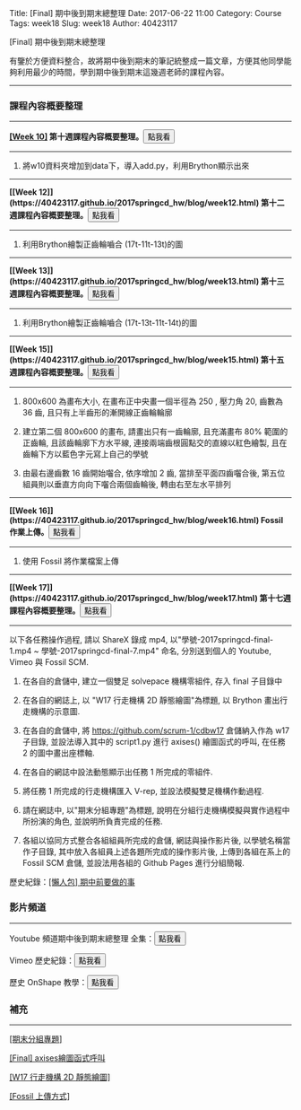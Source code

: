 Title: [Final] 期中後到期末總整理
Date: 2017-06-22 11:00
Category: Course
Tags: week18
Slug: week18
Author: 40423117

[Final] 期中後到期末總整理

有鑒於方便資料整合，故將期中後到期末的筆記統整成一篇文章，方便其他同學能夠利用最少的時間，學到期中後到期末這幾週老師的課程內容。

<!-- PELICAN_END_SUMMARY -->

<hr/>

### 課程內容概要整理
<hr/>

<b>[[Week 10]](https://40423117.github.io/2017springcd_hw/blog/week10.html) 第十週課程內容概要整理。</b><a href="https://40423117.github.io/2017springcd_hw/blog/week10.html"><button type="button" class="btn btn-primary btn-xs">點我看</button></a>
<hr/>

1. 將w10資料夾增加到data下，導入add.py，利用Brython顯示出來

<hr/>
<b>[[Week 12]](https://40423117.github.io/2017springcd_hw/blog/week12.html) 第十二週課程內容概要整理。</b><a href="https://40423117.github.io/2017springcd_hw/blog/week12.html"><button type="button" class="btn btn-primary btn-xs">點我看</button></a>
<hr/>

1. 利用Brython繪製正齒輪嚙合 (17t-11t-13t)的圖

<hr/>
<b>[[Week 13]](https://40423117.github.io/2017springcd_hw/blog/week13.html) 第十三週課程內容概要整理。</b><a href="https://40423117.github.io/2017springcd_hw/blog/week13.html"><button type="button" class="btn btn-primary btn-xs">點我看</button></a>
<hr/>

1. 利用Brython繪製正齒輪嚙合 (17t-13t-11t-14t)的圖

<hr/>
<b>[[Week 15]](https://40423117.github.io/2017springcd_hw/blog/week15.html) 第十五週課程內容概要整理。</b><a href="https://40423117.github.io/2017springcd_hw/blog/week15.html"><button type="button" class="btn btn-primary btn-xs">點我看</button></a>
<hr/>

1. 800x600 為畫布大小, 在畫布正中央畫一個半徑為 250 , 壓力角 20, 齒數為 36 齒, 且只有上半齒形的漸開線正齒輪輪廓

2. 建立第二個 800x600 的畫布, 請畫出只有一齒輪廓, 且充滿畫布 80% 範圍的正齒輪, 且該齒輪廓下方水平線, 連接兩端齒根圓點交的直線以紅色繪製, 且在齒輪下方以藍色字元寫上自己的學號

3. 由最右邊齒數 16 齒開始囓合, 依序增加 2 齒, 當排至平面四齒囓合後, 第五位組員則以垂直方向向下囓合兩個齒輪後, 轉由右至左水平排列

<hr/>
<b>[[Week 16]](https://40423117.github.io/2017springcd_hw/blog/week16.html) Fossil 作業上傳。</b><a href="https://40423117.github.io/2017springcd_hw/blog/week16.html"><button type="button" class="btn btn-primary btn-xs">點我看</button></a>
<hr/>

1. 使用 Fossil 將作業檔案上傳

<hr/>
<b>[[Week 17]](https://40423117.github.io/2017springcd_hw/blog/week17.html) 第十七週課程內容概要整理。</b><a href="https://40423117.github.io/2017springcd_hw/blog/week17.html"><button type="button" class="btn btn-primary btn-xs">點我看</button></a>
<hr/>
以下各任務操作過程, 請以 ShareX 錄成 mp4, 以"學號-2017springcd-final-1.mp4 ~ 學號-2017springcd-final-7.mp4" 命名, 分別送到個人的 Youtube, Vimeo 與 Fossil SCM.

1. 在各自的倉儲中, 建立一個雙足 solvepace 機構零組件, 存入 final 子目錄中

2. 在各自的網誌上, 以 "W17 行走機構 2D 靜態繪圖"為標題, 以 Brython 畫出行走機構的示意圖.

3. 在各自的倉儲中, 將 https://github.com/scrum-1/cdbw17 倉儲納入作為 w17 子目錄, 並設法導入其中的 script1.py 進行 axises() 繪圖函式的呼叫, 在任務 2 的圖中畫出座標軸.

4. 在各自的網誌中設法動態顯示出任務 1 所完成的零組件.

5. 將任務 1 所完成的行走機構匯入 V-rep, 並設法模擬雙足機構作動過程.

6. 請在網誌中, 以"期末分組專題"為標題, 說明在分組行走機構模擬與實作過程中所扮演的角色, 並說明所負責完成的任務.

7. 各組以協同方式整合各組組員所完成的倉儲, 網誌與操作影片後, 以學號名稱當作子目錄, 其中放入各組員上述各題所完成的操作影片後, 上傳到各組在系上的 Fossil SCM 倉儲, 並設法用各組的 Github Pages 進行分組簡報.


歷史紀錄：[[懶人包] 期中前要做的事](https://40423117.github.io/2017springcd_hw/blog/week9_1.html) 

### 影片頻道
<hr/>

Youtube 頻道期中後到期末總整理 全集：<a href="https://www.youtube.com/watch?v=VC-DQGaIhDA&list=PLPptPPsTHjR0mL9QEVbickJG95F0zzs0h"><button type="button" class="btn btn-primary btn-xs">點我看</button></a>

Vimeo 歷史紀錄：<a href="https://vimeo.com/user44960495"><button type="button" class="btn btn-primary btn-xs">點我看</button></a>

歷史 OnShape 教學：<a href="https://40423117.github.io/2016fallcadp_hw/blog/onshape-fen-zu-zuo-ye-week13.html"><button type="button" class="btn btn-primary btn-xs">點我看</button></a>

### 補充
<hr/>

[[期末分組專題]](https://40423117.github.io/2017springcd_hw/blog/week17_final.html)

[[Final] axises繪圖函式呼叫](https://40423117.github.io/2017springcd_hw/blog/week17_2d_axis.html)

[[W17 行走機構 2D 靜態繪圖]](https://40423117.github.io/2017springcd_hw/blog/week17_2d.html)

[[Fossil 上傳方式]](https://40423117.github.io/2017springcd_hw/blog/week16.html)





